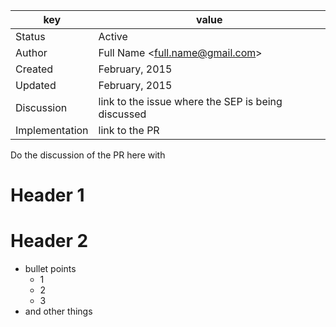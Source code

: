 | key            | value                                                 |
|----------------|-------------------------------------------------------|
| Status         | Active | Deferred | Accepted | Rejected | Implemented |
| Author         | Full Name &lt;full.name@gmail.com&gt;                 |
| Created        | February, 2015                                        |
| Updated        | February, 2015                                        |
| Discussion     | link to the issue where the SEP is being discussed    |
| Implementation | link to the PR                                        |


Do the discussion of the PR here with 

# Header 1

# Header 2

  - bullet points
    - 1
    - 2
    - 3
  - and other things
